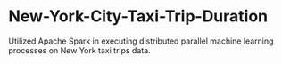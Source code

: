 # New-York-City-Taxi-Trip-Duration
Utilized Apache Spark in executing distributed parallel machine learning processes on New York taxi trips data.
